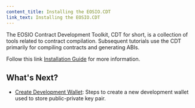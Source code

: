 ```yaml
---
content_title: Installing the EOSIO.CDT
link_text: Installing the EOSIO.CDT
---
```


The EOSIO Contract Development Toolkit, CDT for short, is a collection of tools related to contract compilation. Subsequent tutorials use the CDT primarily for compiling contracts and generating ABIs.

Follow this link [Installation Guide](https://developers.eos.io/manuals/eosio.cdt/latest/installation) for more information.

## What's Next?
- [Create Development Wallet](./05_create-development-wallet.md): Steps to create a new development wallet used to store public-private key pair.
